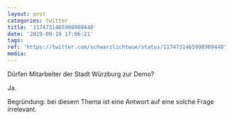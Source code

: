 ```yaml
---
layout: post
categories: twitter
title: '1174731465998909440'
date: '2019-09-19 17:06:21'
tags: 
ref: 'https://twitter.com/schwarzlichtwue/status/1174731465998909440'
media:
---
```

Dürfen Mitarbeiter der Stadt Würzburg zur Demo?



Ja.

Begründung: bei diesem Thema ist eine Antwort auf eine solche Frage irrelevant. 